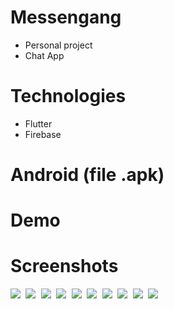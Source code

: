 # Messengang
- Personal project
- Chat App
# Technologies
- Flutter
- Firebase
# Android (file .apk)

# Demo

# Screenshots
<kbd>
  <img src="Images/1.jpg">
  <img src="Images/2.jpg">
  <img src="Images/3.jpg">
   <img src="Images/4.jpg">
  <img src="Images/5.jpg">
  <img src="Images/6.jpg">
  <img src="Images/7.jpg"> 
  <img src="Images/8.jpg">
  <img src="Images/9.jpg">
  <img src="Images/11.jpg">  
</kbd>

